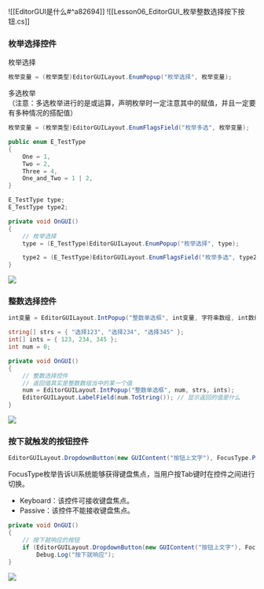 ![[EditorGUI是什么#^a82694]]
![[Lesson06_EditorGUI_枚举整数选择按下按钮.cs]]

### 枚举选择控件
枚举选择
```cs
枚举变量 = (枚举类型)EditorGUILayout.EnumPopup("枚举选择", 枚举变量);
```

多选枚举  
（注意：多选枚举进行的是或运算，声明枚举时一定注意其中的赋值，并且一定要有多种情况的搭配值）
```cs
枚举变量 = (枚举类型)EditorGUILayout.EnumFlagsField("枚举多选", 枚举变量);
```

```cs
public enum E_TestType
{
    One = 1,
    Two = 2,
    Three = 4,
    One_and_Two = 1 | 2,
}

E_TestType type;
E_TestType type2;

private void OnGUI()
{
    // 枚举选择
    type = (E_TestType)EditorGUILayout.EnumPopup("枚举选择", type);

    type2 = (E_TestType)EditorGUILayout.EnumFlagsField("枚举多选", type2);
}
```

![](https://linwentao785293209.github.io/images/%E7%BC%96%E8%BE%91%E5%99%A8%E6%8B%93%E5%B1%95/Unity/%E5%8E%9F%E7%94%9F%E7%BC%96%E8%BE%91%E5%99%A8%E6%8B%93%E5%B1%95/01.%E5%8E%9F%E7%94%9F%E7%BC%96%E8%BE%91%E5%99%A8%E6%8B%93%E5%B1%95%E5%9F%BA%E7%A1%80%E7%9F%A5%E8%AF%86/6.EditorGUI-%E6%9E%9A%E4%B8%BE%E6%95%B4%E6%95%B0%E9%80%89%E6%8B%A9%E6%8C%89%E4%B8%8B%E6%8C%89%E9%92%AE/1.png)

### 整数选择控件
```cs
int变量 = EditorGUILayout.IntPopup("整数单选框", int变量, 字符串数组, int数组);
```

```cs
string[] strs = { "选择123", "选择234", "选择345" };
int[] ints = { 123, 234, 345 };
int num = 0;

private void OnGUI()
{
    // 整数选择控件
    // 返回值其实是整数数组当中的某一个值
    num = EditorGUILayout.IntPopup("整数单选框", num, strs, ints);
    EditorGUILayout.LabelField(num.ToString()); // 显示返回的值是什么 
}
```

![](https://linwentao785293209.github.io/images/%E7%BC%96%E8%BE%91%E5%99%A8%E6%8B%93%E5%B1%95/Unity/%E5%8E%9F%E7%94%9F%E7%BC%96%E8%BE%91%E5%99%A8%E6%8B%93%E5%B1%95/01.%E5%8E%9F%E7%94%9F%E7%BC%96%E8%BE%91%E5%99%A8%E6%8B%93%E5%B1%95%E5%9F%BA%E7%A1%80%E7%9F%A5%E8%AF%86/6.EditorGUI-%E6%9E%9A%E4%B8%BE%E6%95%B4%E6%95%B0%E9%80%89%E6%8B%A9%E6%8C%89%E4%B8%8B%E6%8C%89%E9%92%AE/2.png)

### 按下就触发的按钮控件
```cs
EditorGUILayout.DropdownButton(new GUIContent("按钮上文字"), FocusType.Passive)
```

FocusType枚举告诉UI系统能够获得键盘焦点，当用户按Tab键时在控件之间进行切换。
- Keyboard：该控件可接收键盘焦点。
- Passive：该控件不能接收键盘焦点。

```cs
private void OnGUI()
{
    // 按下就响应的按钮
    if (EditorGUILayout.DropdownButton(new GUIContent("按钮上文字"), FocusType.Passive))
        Debug.Log("按下就响应");
}
```

![](https://linwentao785293209.github.io/images/%E7%BC%96%E8%BE%91%E5%99%A8%E6%8B%93%E5%B1%95/Unity/%E5%8E%9F%E7%94%9F%E7%BC%96%E8%BE%91%E5%99%A8%E6%8B%93%E5%B1%95/01.%E5%8E%9F%E7%94%9F%E7%BC%96%E8%BE%91%E5%99%A8%E6%8B%93%E5%B1%95%E5%9F%BA%E7%A1%80%E7%9F%A5%E8%AF%86/6.EditorGUI-%E6%9E%9A%E4%B8%BE%E6%95%B4%E6%95%B0%E9%80%89%E6%8B%A9%E6%8C%89%E4%B8%8B%E6%8C%89%E9%92%AE/3.png)

